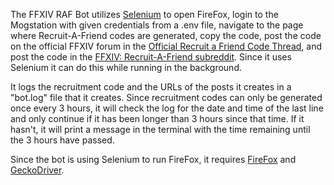 The FFXIV RAF Bot utilizes [Selenium](https://www.selenium.dev/documentation/en/getting_started_with_webdriver/) to open FireFox, login to the Mogstation with given credentials from a .env file, navigate to the page where Recruit-A-Friend codes are generated, copy the code, post the code on the official FFXIV forum in the [Official Recruit a Friend Code Thread](https://forum.square-enix.com/ffxiv/threads/272808-Official-Recruit-a-Friend-Code-Thread), and post the code in the [FFXIV: Recruit-A-Friend subreddit](https://www.reddit.com/r/ffxivraf/). Since it uses Selenium it can do this while running in the background.

It logs the recruitment code and the URLs of the posts it creates in a "bot.log" file that it creates. Since recruitment codes can only be generated once every 3 hours, it will check the log for the date and time of the last line and only continue if it has been longer than 3 hours since that time. If it hasn't, it will print a message in the terminal with the time remaining until the 3 hours have passed.

Since the bot is using Selenium to run FireFox, it requires [FireFox](https://www.mozilla.org/en-US/firefox/new/) and [GeckoDriver](https://github.com/mozilla/geckodriver/).